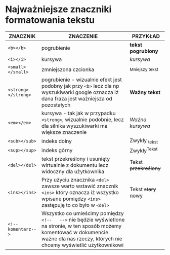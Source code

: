 # Najważniejsze znaczniki formatowania tekstu


|ZNACZNIK|ZNACZENIE|PRZYKŁAD|
|----|----|----|
|`<b></b>`|pogrubienie|<b>tekst pogrubiony</b>|
|`<i></i>`|kursywa|<i>kursywa</i>|
|`<small></small>`|zmniejszona czcionka|<small>Mniejszy tekst</small>|
|`<strong></strong>`|pogrubienie - wizualnie efekt jest podobny jak przy `<b>` lecz dla np wyszukiwarki google oznacza iż dana fraza jest ważniejsza od pozostałych|<strong>Ważny tekst</strong>|
|`<em></em>`|kursywa - tak jak w przypadku `<strong>`, wizualnie podobnie, lecz dla silnika wyszukiwarki ma większe znaczenie|<em> Ważna kursywa</em>|
|`<sub></sub>`|indeks dolny|Zwykły <sub>tekst</sub>|
|`<sup></sup>`|indeks górny|Zwykły<sup>Tekst</sup>|
|`<del></del>`|tekst przekreślony i usunięty wirtualnie z dokumentu lecz widoczny dla użytkownika|Tekst <del>przekreślony</del>|
|`<ins></ins>`|Przy użyciu znacznika `<del>` zawsze warto wstawić znacznik `<ins>` który oznacza iż wszystko wpisane pomiędzy `<ins>` zastępuję to co było w `<del>`|Tekst <del>stary</del> <ins>nowy</ins>|
|`<!--komentarz-->`|Wszystko co umieścimy pomiędzy `<!--   -->` nie będzie wyświetlone na stronie, w ten sposób możemy komentować w dokumencie ważne dla nas rzeczy, których nie chcemy wyświetlić użytkownikowi||
